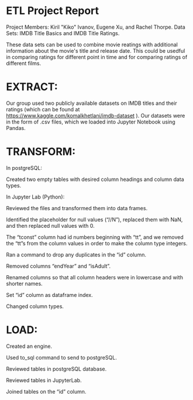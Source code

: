 # ETL Project Report
Project Members: Kiril "Kiko" Ivanov, Eugene Xu, and Rachel Thorpe. 
Data Sets: IMDB Title Basics and IMDB Title Ratings.

These data sets can be used to combine movie reatings with additional information about the movie's title and release date. This could be usedful in comparing ratings for different point in time and for comparing ratings of different films.

# EXTRACT:

Our group used two publicly available datasets on IMDB titles and their ratings (which can be found at https://www.kaggle.com/komalkhetlani/imdb-dataset ). Our datasets were in the form of .csv files, which we loaded into Jupyter Notebook using Pandas.

# TRANSFORM:

In postgreSQL:

Created two empty tables with desired column headings and column data types. 

In Jupyter Lab (Python):

Reviewed the files and transformed them into data frames.

Identified the placeholder for null values (“//N”), replaced them with NaN, and then replaced null values with 0.

The “tconst” column had id numbers beginning with “tt”, and we removed the “tt”s from the column values in order to make the column type integers.

Ran a command to drop any duplicates in the “id” column. 

Removed columns “endYear” and “isAdult”.

Renamed columns so that all column headers were in lowercase and with shorter names.

Set “id” column as dataframe index.

Changed column types. 

# LOAD:
Created an engine.

Used to_sql command to send to postgreSQL.

Reviewed tables in postgreSQL database.

Reviewed tables in JupyterLab.

Joined tables on the “id” column.
